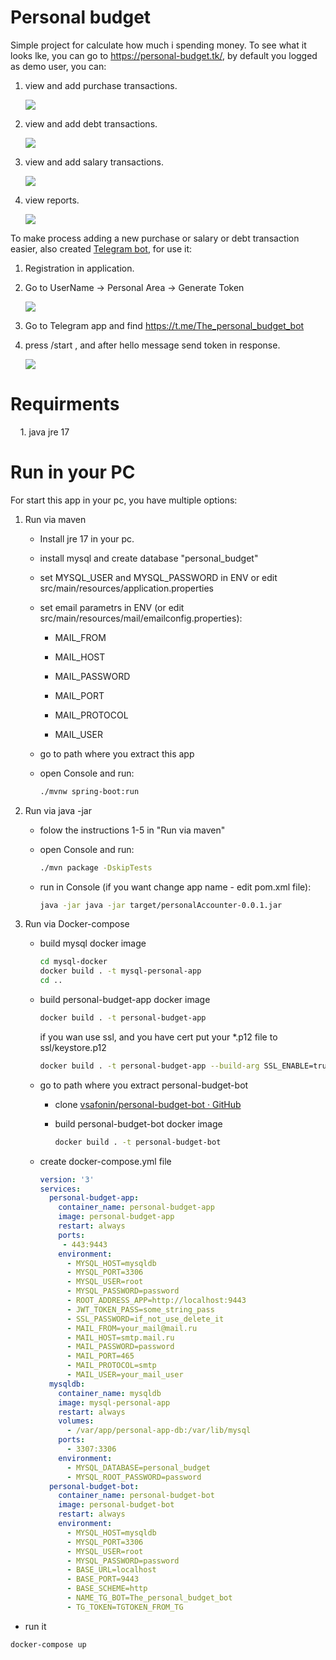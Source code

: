 # Personal budget

Simple project for calculate how much i spending money. To see what it looks lke, you can go to https://personal-budget.tk/, by default you logged as demo user, you can:

1. view and add purchase transactions.
   
   ![](https://media.giphy.com/media/eyR984gXuELjpMTYE6/giphy.gif)

2. view and add debt transactions.
   
   ![](https://media.giphy.com/media/JhMzzsKDMjCqqbns35/giphy.gif)

3. view and add salary transactions.
   
   ![](https://media.giphy.com/media/MmmpZ8NIYbufFQg8bu/giphy.gif)

4. view reports. 
   
   ![](https://media.giphy.com/media/aZcFHZIiXKJxNK2Cbn/giphy.gif)

To make process adding a new purchase or salary or debt transaction easier, also created [Telegram bot](https://github.com/vsafonin/personal-budget-bot), for use it:

1. Registration in application. 

2. Go to UserName -> Personal Area -> Generate Token
   
   ![](https://media.giphy.com/media/5VhbtfuFz6LCOA2MNQ/giphy.gif)

3. Go to Telegram app and find https://t.me/The_personal_budget_bot

4. press /start , and after hello message send token in response.
   
   ![](https://media.giphy.com/media/IBT9e49jadXXeHdjTX/giphy.gif)

# Requirments

    1. java jre 17

# Run in your PC

For start this app in your pc, you have multiple options:

1. Run via maven
   
   - Install jre 17 in your pc. 
   
   - install mysql and create database "personal_budget"
   
   - set MYSQL_USER and MYSQL_PASSWORD in ENV or edit src/main/resources/application.properties
   
   - set email parametrs in ENV (or edit src/main/resources/mail/emailconfig.properties):
      
      - MAIL_FROM
      
      - MAIL_HOST
      
      - MAIL_PASSWORD
      
      - MAIL_PORT
      
      - MAIL_PROTOCOL
      
      - MAIL_USER
   
   - go to path where you extract this app
   
   - open Console and run: 
      
      ```bash
      ./mvnw spring-boot:run
      ```

2. Run via java -jar
   
   - folow the instructions 1-5 in  "Run via maven"
   
   - open Console and run:
      
      ```bash
      ./mvn package -DskipTests
      ```
   
   - run in Console (if you want change app name - edit pom.xml file):
      
      ```bash
      java -jar java -jar target/personalAccounter-0.0.1.jar
      ```

3. Run via Docker-compose
   
   - build mysql docker image
      
      ```bash
      cd mysql-docker
      docker build . -t mysql-personal-app
      cd ..
      ```
   
   - build personal-budget-app docker image
      
      ```bash
      docker build . -t personal-budget-app    
      ```

      if you wan use ssl, and you have cert
      put your *.p12 file to ssl/keystore.p12

      ```bash
      docker build . -t personal-budget-app --build-arg SSL_ENABLE=true
      ```
   
   - go to path where you extract personal-budget-bot
      
      - clone [vsafonin/personal-budget-bot · GitHub](https://github.com/vsafonin/personal-budget-bot.git)
      
      - build personal-budget-bot docker image
         
         ```bash
         docker build . -t personal-budget-bot
         ```
   
   - create docker-compose.yml file
      
      ```yml
      version: '3'
      services:
        personal-budget-app:
          container_name: personal-budget-app
          image: personal-budget-app
          restart: always
          ports:
           - 443:9443
          environment:
            - MYSQL_HOST=mysqldb
            - MYSQL_PORT=3306
            - MYSQL_USER=root
            - MYSQL_PASSWORD=password
            - ROOT_ADDRESS_APP=http://localhost:9443
            - JWT_TOKEN_PASS=some_string_pass
            - SSL_PASSWORD=if_not_use_delete_it
            - MAIL_FROM=your_mail@mail.ru
            - MAIL_HOST=smtp.mail.ru
            - MAIL_PASSWORD=password
            - MAIL_PORT=465
            - MAIL_PROTOCOL=smtp
            - MAIL_USER=your_mail_user
        mysqldb:
          container_name: mysqldb
          image: mysql-personal-app
          restart: always
          volumes:
            - /var/app/personal-app-db:/var/lib/mysql
          ports:
            - 3307:3306
          environment:
            - MYSQL_DATABASE=personal_budget
            - MYSQL_ROOT_PASSWORD=password
        personal-budget-bot:
          container_name: personal-budget-bot
          image: personal-budget-bot
          restart: always
          environment:
            - MYSQL_HOST=mysqldb
            - MYSQL_PORT=3306
            - MYSQL_USER=root
            - MYSQL_PASSWORD=password
            - BASE_URL=localhost
            - BASE_PORT=9443
            - BASE_SCHEME=http
            - NAME_TG_BOT=The_personal_budget_bot
            - TG_TOKEN=TGTOKEN_FROM_TG
      ```

  - run it
   
   ```bash
   docker-compose up
   ```
